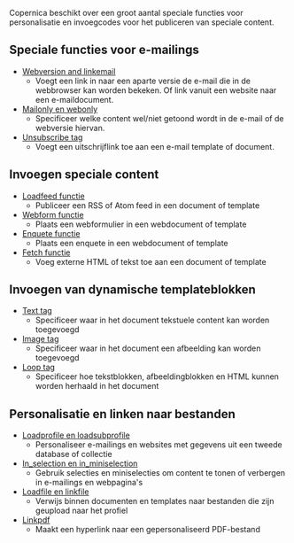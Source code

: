 Copernica beschikt over een groot aantal speciale functies voor
personalisatie en invoegcodes voor het publiceren van speciale content.

Speciale functies voor e-mailings
---------------------------------

-   [Webversion and linkemail](./link-to-the-webversion-of-your-email.md)
    - Voegt een link in naar een aparte versie de e-mail die in de
    webbrowser kan worden bekeken. Of link vanuit een website naar een
    e-maildocument.
-   [Mailonly en webonly](./de-webonly-en-mailonly-functies.md)
    - Specificeer welke content wel/niet getoond wordt in de e-mail of
    de webversie hiervan.
-   [Unsubscribe tag](./de-uitschrijflink-unsubscribe-tag.md)
    - Voegt een uitschrijflink toe aan een e-mail template of document.

Invoegen speciale content
-------------------------

-   [Loadfeed functie](./de-loadfeed-functie.md)
    - Publiceer een RSS of Atom feed in een document of template
-   [Webform functie](./webformulier-op-webpagina-plaatsen.md)
    - Plaats een webformulier in een webdocument of template
-   [Enquete functie](./enquete-in-webpagina-invoegen.md)
    - Plaats een enquete in een webdocument of template
-   [Fetch functie](./the-fetch-tag-externe-html-invoegen.md)
    - Voeg externe HTML of tekst toe aan een document of template

Invoegen van dynamische templateblokken
---------------------------------------

-   [Text tag](./template-blokken-het-tekstblok.md)
    - Specificeer waar in het document tekstuele content kan worden
    toegevoegd
-   [Image tag](./template-blokken-de-afbeelding-tag.md)
    - Specificeer waar in het document een afbeelding kan worden
    toegevoegd
-   [Loop tag](./template-blokken-de-loop-tag.md)
    - Specificeer hoe tekstblokken, afbeeldingblokken en HTML kunnen
    worden herhaald in het document

Personalisatie en linken naar bestanden
---------------------------------------

-   [Loadprofile en
    loadsubprofile](./de-loadprofile-en-loadsubprofile-functies.md)
    - Personaliseer e-mailings en websites met gegevens uit een tweede
    database of collectie
-   [In\_selection en
    in\_miniselection](./de-in-selection-en-in-miniselection-functie.md)
    - Gebruik selecties en miniselecties om content te tonen of
    verbergen in e-mailings en webpagina's
-   [Loadfile en
    linkfile](./linken-naar-bestanden-van-het-profiel-met-loadfile-en-linkfile.md)
    - Verwijs binnen documenten en templates naar bestanden die zijn
    geupload naar het profiel
-   [Linkpdf](./de-linkpdf-functie.md)
    - Maakt een hyperlink naar een gepersonaliseerd PDF-bestand

